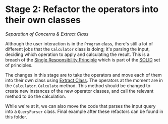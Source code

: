 #  Stage 2: Refactor the operators into their own classes
*Separation of Concerns & Extract Class*

Although the user interaction is in the `Program` class, there's still a lot of different jobs that the `Calculator` class is doing; it's parsing the input, deciding which operation to apply and calculating the result.  This is a breach of the [Single Responsibility Principle](https://8thlight.com/blog/uncle-bob/2014/05/08/SingleReponsibilityPrinciple.html) which is part of the [SOLID](http://www.blackwasp.co.uk/SOLID.aspx) set of principles.

The changes in this stage are to take the operators and move each of them into their own class using [Extract Class](http://refactoring.com/catalog/extractClass.html).  The operators at the moment are in the `Calculator.Calculate` method.  This method should be changed to create new instances of the new operator classes, and call the relevant method to do the calculation.

While we're at it, we can also move the code that parses the input query into a `QueryParser` class.  Final example after these refactors can be found in this folder.
